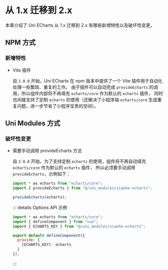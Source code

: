 # 从 1.x 迁移到 2.x

本章介绍了 Uni ECharts 从 1.x 迁移到 2.x 有哪些新增特性以及破坏性变更。

## NPM 方式

### 新增特性

- Vite 插件

  自 `2.0.0` 开始，Uni ECharts 在 npm 版本中提供了一个 Vite 插件用于自动化处理一些繁琐、重复的工作。
  由于插件可以自动完成 `provideEcharts` 的调用，所以组件内部将不再填充 `echarts/core` 作为默认的 `echarts` 插件，
  同时也间接支持了定制 `echarts` 的使用（还解决了小程序端 `echarts/core` 生成重复问题，进一步节省了小程序宝贵的空间）。

## Uni Modules 方式

### 破坏性变更

- 需要手动调用 provideEcharts 方法

  自 `2.0.0` 开始，为了支持定制 `echarts` 的使用，组件将不再自动填充 `echarts/core` 作为默认的 `echarts` 插件，
  所以必须要手动调用 `provideEcharts`，示例如下：

  ```js
  import * as echarts from "echarts/core";
  import { provideEcharts } from "@/uni_modules/xiaohe-echarts";

  provideEcharts(echarts);
  ```

  ::: details Options API 示例

  ```js
  import * as echarts from "echarts/core";
  import { defineComponent } from "vue";
  import { ECHARTS_KEY } from "@/uni_modules/xiaohe-echarts";

  export default defineComponent({
    provide: {
      [ECHARTS_KEY]: echarts
    }
  });
  ```
  :::